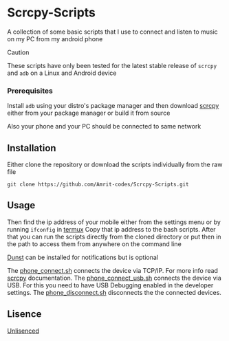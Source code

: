 # Scrcpy-Scripts
A collection of some basic scripts that I use to connect and listen to music on my PC from my android phone

> [!CAUTION]
> These scripts have only been tested for the latest stable release of `scrcpy` and `adb` on a Linux and Android device  

### Prerequisites
Install `adb` using your distro's package manager and then download [scrcpy](https://github.com/Genymobile/scrcpy.git) either from your package manager or build it from source

Also your phone and your PC should be connected to same network

## Installation
Either clone the repository or download the scripts individually from the raw file

```git clone https://github.com/Amrit-codes/Scrcpy-Scripts.git```


## Usage
Then find the ip address of your mobile either from the settings menu or by running `ifconfig` in [termux](https://github.com/termux/termux-app.git)
Copy that ip address to the bash scripts.
After that you can run the scripts directly from the cloned directory or put then in the path to access them from anywhere on the command line

[Dunst](https://github.com/dunst-project/dunst.git) can be installed for notifications but is optional

The [phone_connect.sh](phone_connect.sh) connects the device via TCP/IP. For more info read [scrcpy](https://github.com/Genymobile/scrcpy.git) documentation.
The [phone_connect_usb.sh](phone_connect_usb.sh) connects the device via USB. For this you need to have USB Debugging enabled in the developer settings.
The [phone_disconnect.sh](phone_disconnect.sh) disconnects the the connected devices.

## Lisence
[Unlisenced](https://choosealicense.com/licenses/unlicense/)
